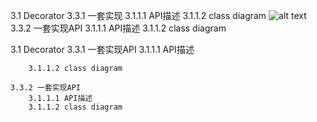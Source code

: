 
3.1 Decorator
    3.3.1 一套实现
        3.1.1.1 API描述
        3.1.1.2 class diagram
            ![alt text](/image/Decorator.png "Decorator")
    3.3.2 一套实现API
        3.1.1.1 API描述
        3.1.1.2 class diagram


3.1 Decorator
    3.3.1 一套实现API
        3.1.1.1 API描述
            
        3.1.1.2 class diagram
        
    3.3.2 一套实现API
        3.1.1.1 API描述
        3.1.1.2 class diagram
